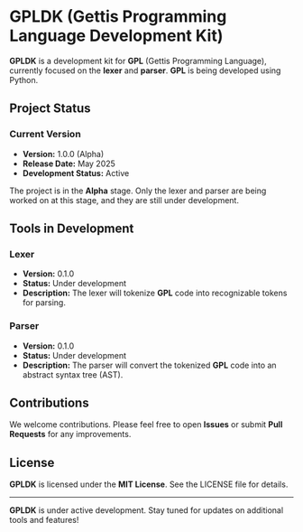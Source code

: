 # GPLDK (Gettis Programming Language Development Kit)

**GPLDK** is a development kit for **GPL** (Gettis Programming Language), currently focused on the **lexer** and **parser**. **GPL** is being developed using Python.

## Project Status

### Current Version
- **Version:** 1.0.0 (Alpha)
- **Release Date:** May 2025
- **Development Status:** Active

The project is in the **Alpha** stage. Only the lexer and parser are being worked on at this stage, and they are still under development.

## Tools in Development

### Lexer
- **Version:** 0.1.0
- **Status:** Under development
- **Description:** The lexer will tokenize **GPL** code into recognizable tokens for parsing.

### Parser
- **Version:** 0.1.0
- **Status:** Under development
- **Description:** The parser will convert the tokenized **GPL** code into an abstract syntax tree (AST).

## Contributions

We welcome contributions. Please feel free to open **Issues** or submit **Pull Requests** for any improvements.

## License

**GPLDK** is licensed under the **MIT License**. See the LICENSE file for details.

---

**GPLDK** is under active development. Stay tuned for updates on additional tools and features!
